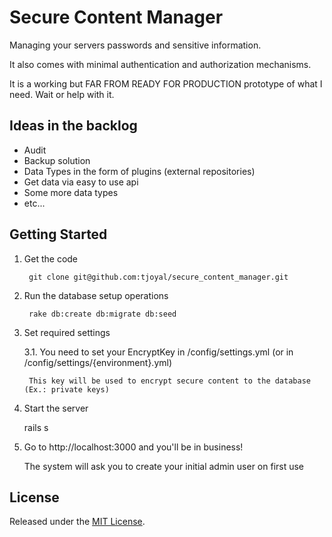 # Secure Content Manager

Managing your servers passwords and sensitive information.

It also comes with minimal authentication and authorization mechanisms.

It is a working but FAR FROM READY FOR PRODUCTION prototype of what I need. Wait or help with it.

## Ideas in the backlog

- Audit
- Backup solution
- Data Types in the form of plugins (external repositories)
- Get data via easy to use api
- Some more data types
- etc...

## Getting Started

1. Get the code

        git clone git@github.com:tjoyal/secure_content_manager.git

2. Run the database setup operations

        rake db:create db:migrate db:seed

3. Set required settings

    3.1. You need to set your EncryptKey in /config/settings.yml (or in /config/settings/{environment}.yml)

        This key will be used to encrypt secure content to the database (Ex.: private keys)

4. Start the server

    rails s

5. Go to http://localhost:3000 and you'll be in business!

    The system will ask you to create your initial admin user on first use

## License

Released under the [MIT License](http://www.opensource.org/licenses/MIT).
